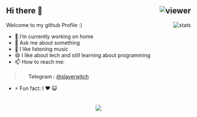 ## Hi there 👋  <img align="right" src="https://komarev.com/ghpvc/?username=librewitch&style=flat&color=d83a7c" alt="viewer" />

<img align="right" src="https://github-readme-stats.vercel.app/api?username=librewitch&show_icons=true&theme=radical&include_all_commits=true&count_private=true" alt="stats" />

Welcome to my github Profile :)

- 🔭 I’m currently working on home
- 💬 Ask me about something
- 🎵 I like listening music
- 😄 I like about tech and still learning about programming
- 📫 How to reach me:
> <img src="https://upload.wikimedia.org/wikipedia/commons/thumb/8/83/Telegram_2019_Logo.svg/1200px-Telegram_2019_Logo.svg.png" width="17px"> **Telegram :** [@slayerwitch](https://t.me/slayerwitch)
- ⚡ Fun fact: I ❤️ 😺 <br>&nbsp;

<p align="center">
  <a href="https://github.com/anuraghazra/github-readme-stats">
    <img src="https://github-readme-stats.vercel.app/api/top-langs/?username=librewitch&layout=compact&theme=radical&card_width=800" />
  </a>
  <!-- <a href="https://github.com/WinTenDev/WinTenBot.NET">
    <img align="left" src="https://github-readme-stats.vercel.app/api/pin/?username=WinTenDev&repo=WinTenBot.NET&theme=radical" />
  </a>
  <a href="https://github.com/WinTenDev/WinNetMeter">
    <img align="left" src="https://github-readme-stats.vercel.app/api/pin/?username=WinTenDev&repo=WinNetMeter&theme=radical" />
  </a> --!>
</p>
